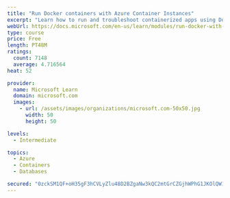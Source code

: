 ```yaml
---
title: "Run Docker containers with Azure Container Instances"
excerpt: "Learn how to run and troubleshoot containerized apps using Docker containers with Azure Container Instances."
webUrl: https://docs.microsoft.com/en-us/learn/modules/run-docker-with-azure-container-instances/
type: course
price: Free
length: PT48M
ratings:
  count: 7148
  average: 4.716564
heat: 52

provider:
  name: Microsoft Learn
  domain: microsoft.com
  images:
    - url: /assets/images/organizations/microsoft.com-50x50.jpg
      width: 50
      height: 50

levels:
  - Intermediate

topics:
  - Azure
  - Containers
  - Databases

secured: "0zckSM1QF+oH35gF3hCVLyZlu48D2BZgaNw3kQC2mtGrCZGjhWPhG1JKOlQW1VcGnkpTtdnWXK48LFbGqnPDOWa5N5q/RmBT9no4LSDQqala6xIHJcrFoQQs09WL7U+S8aHC+rcMEa9p+lLzArKWabevUSFr4G/D72FNmX2mfpSguo2iDEn3CS6YkvnIWiVaePriVtaZEw3N2tiTsPK9QXNI6gDv/6uefl3qRpqUw6pvdY2lkmDPUZ0TrXBM1M2PIrs1PiBG4sDeVlqO5GfxXRoTdSzEk2t/RfrWri12MddTISZbWy64U/IkPKg1RqdPiuXsZwaiavoEBeG/o9KyxAccDyuHbwQ2gIttrdM7AzqVB/hLaJiRaYGAUulzCK8G60JBcyhcMVSZyUtTd9+neIHtn/jkWGqbpFrKA5r3MW8=;Y2gRwFwvFAESEALDwKwPSg=="
---
```



